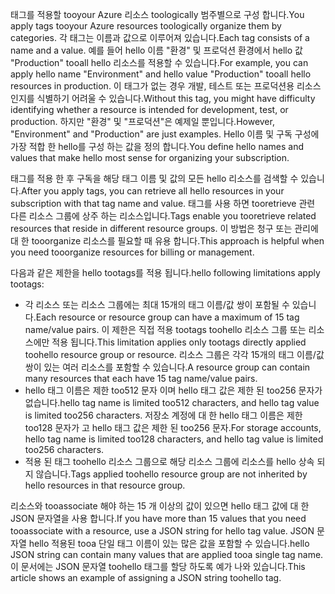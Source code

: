 <span data-ttu-id="301d9-101">태그를 적용할 tooyour Azure 리소스 toologically 범주별으로 구성 합니다.</span><span class="sxs-lookup"><span data-stu-id="301d9-101">You apply tags tooyour Azure resources toologically organize them by categories.</span></span> <span data-ttu-id="301d9-102">각 태그는 이름과 값으로 이루어져 있습니다.</span><span class="sxs-lookup"><span data-stu-id="301d9-102">Each tag consists of a name and a value.</span></span> <span data-ttu-id="301d9-103">예를 들어 hello 이름 "환경" 및 프로덕션 환경에서 hello 값 "Production" tooall hello 리소스를 적용할 수 있습니다.</span><span class="sxs-lookup"><span data-stu-id="301d9-103">For example, you can apply hello name "Environment" and hello value "Production" tooall hello resources in production.</span></span> <span data-ttu-id="301d9-104">이 태그가 없는 경우 개발, 테스트 또는 프로덕션용 리소스인지를 식별하기 어려울 수 있습니다.</span><span class="sxs-lookup"><span data-stu-id="301d9-104">Without this tag, you might have difficulty identifying whether a resource is intended for development, test, or production.</span></span> <span data-ttu-id="301d9-105">하지만 "환경" 및 "프로덕션"은 예제일 뿐입니다.</span><span class="sxs-lookup"><span data-stu-id="301d9-105">However, "Environment" and "Production" are just examples.</span></span> <span data-ttu-id="301d9-106">Hello 이름 및 구독 구성에 가장 적합 한 hello를 구성 하는 값을 정의 합니다.</span><span class="sxs-lookup"><span data-stu-id="301d9-106">You define hello names and values that make hello most sense for organizing your subscription.</span></span>

<span data-ttu-id="301d9-107">태그를 적용 한 후 구독을 해당 태그 이름 및 값의 모든 hello 리소스를 검색할 수 있습니다.</span><span class="sxs-lookup"><span data-stu-id="301d9-107">After you apply tags, you can retrieve all hello resources in your subscription with that tag name and value.</span></span> <span data-ttu-id="301d9-108">태그를 사용 하면 tooretrieve 관련 다른 리소스 그룹에 상주 하는 리소스입니다.</span><span class="sxs-lookup"><span data-stu-id="301d9-108">Tags enable you tooretrieve related resources that reside in different resource groups.</span></span> <span data-ttu-id="301d9-109">이 방법은 청구 또는 관리에 대 한 tooorganize 리소스를 필요할 때 유용 합니다.</span><span class="sxs-lookup"><span data-stu-id="301d9-109">This approach is helpful when you need tooorganize resources for billing or management.</span></span>

<span data-ttu-id="301d9-110">다음과 같은 제한을 hello tootags를 적용 됩니다.</span><span class="sxs-lookup"><span data-stu-id="301d9-110">hello following limitations apply tootags:</span></span>

* <span data-ttu-id="301d9-111">각 리소스 또는 리소스 그룹에는 최대 15개의 태그 이름/값 쌍이 포함될 수 있습니다.</span><span class="sxs-lookup"><span data-stu-id="301d9-111">Each resource or resource group can have a maximum of 15 tag name/value pairs.</span></span> <span data-ttu-id="301d9-112">이 제한은 직접 적용 tootags toohello 리소스 그룹 또는 리소스에만 적용 됩니다.</span><span class="sxs-lookup"><span data-stu-id="301d9-112">This limitation applies only tootags directly applied toohello resource group or resource.</span></span> <span data-ttu-id="301d9-113">리소스 그룹은 각각 15개의 태그 이름/값 쌍이 있는 여러 리소스를 포함할 수 있습니다.</span><span class="sxs-lookup"><span data-stu-id="301d9-113">A resource group can contain many resources that each have 15 tag name/value pairs.</span></span> 
* <span data-ttu-id="301d9-114">hello 태그 이름은 제한 too512 문자 이며 hello 태그 값은 제한 된 too256 문자가 없습니다.</span><span class="sxs-lookup"><span data-stu-id="301d9-114">hello tag name is limited too512 characters, and hello tag value is limited too256 characters.</span></span> <span data-ttu-id="301d9-115">저장소 계정에 대 한 hello 태그 이름은 제한 too128 문자가 고 hello 태그 값은 제한 된 too256 문자.</span><span class="sxs-lookup"><span data-stu-id="301d9-115">For storage accounts, hello tag name is limited too128 characters, and hello tag value is limited too256 characters.</span></span>
* <span data-ttu-id="301d9-116">적용 된 태그 toohello 리소스 그룹으로 해당 리소스 그룹에 리소스를 hello 상속 되지 않습니다.</span><span class="sxs-lookup"><span data-stu-id="301d9-116">Tags applied toohello resource group are not inherited by hello resources in that resource group.</span></span> 

<span data-ttu-id="301d9-117">리소스와 tooassociate 해야 하는 15 개 이상의 값이 있으면 hello 태그 값에 대 한 JSON 문자열을 사용 합니다.</span><span class="sxs-lookup"><span data-stu-id="301d9-117">If you have more than 15 values that you need tooassociate with a resource, use a JSON string for hello tag value.</span></span> <span data-ttu-id="301d9-118">JSON 문자열 hello 적용된 tooa 단일 태그 이름이 있는 많은 값을 포함할 수 있습니다.</span><span class="sxs-lookup"><span data-stu-id="301d9-118">hello JSON string can contain many values that are applied tooa single tag name.</span></span> <span data-ttu-id="301d9-119">이 문서에는 JSON 문자열 toohello 태그를 할당 하도록 예가 나와 있습니다.</span><span class="sxs-lookup"><span data-stu-id="301d9-119">This article shows an example of assigning a JSON string toohello tag.</span></span>
